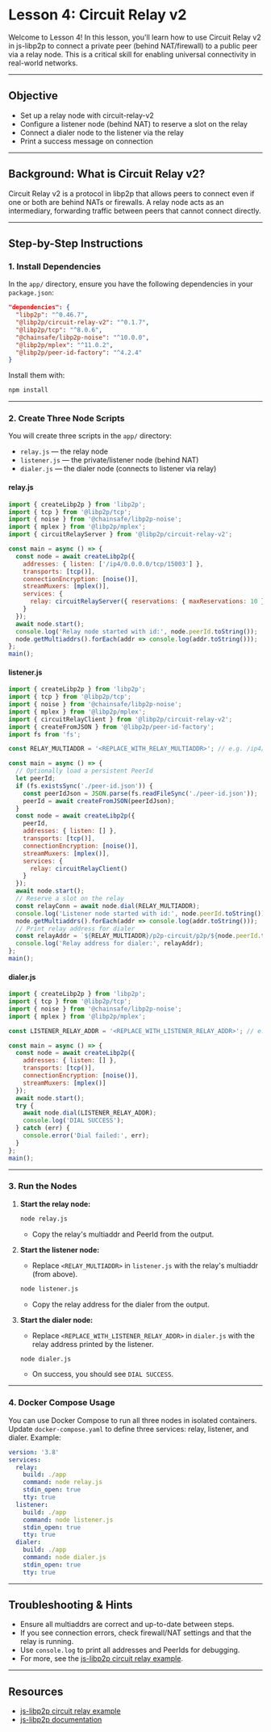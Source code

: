 # Lesson 4: Circuit Relay v2

Welcome to Lesson 4! In this lesson, you'll learn how to use Circuit Relay v2 in js-libp2p to connect a private peer (behind NAT/firewall) to a public peer via a relay node. This is a critical skill for enabling universal connectivity in real-world networks.

---

## Objective
- Set up a relay node with circuit-relay-v2
- Configure a listener node (behind NAT) to reserve a slot on the relay
- Connect a dialer node to the listener via the relay
- Print a success message on connection

---

## Background: What is Circuit Relay v2?

Circuit Relay v2 is a protocol in libp2p that allows peers to connect even if one or both are behind NATs or firewalls. A relay node acts as an intermediary, forwarding traffic between peers that cannot connect directly.

---

## Step-by-Step Instructions

### 1. Install Dependencies

In the `app/` directory, ensure you have the following dependencies in your `package.json`:

```json
"dependencies": {
  "libp2p": "^0.46.7",
  "@libp2p/circuit-relay-v2": "^0.1.7",
  "@libp2p/tcp": "^8.0.6",
  "@chainsafe/libp2p-noise": "^10.0.0",
  "@libp2p/mplex": "^11.0.2",
  "@libp2p/peer-id-factory": "^4.2.4"
}
```

Install them with:
```sh
npm install
```

---

### 2. Create Three Node Scripts

You will create three scripts in the `app/` directory:
- `relay.js` — the relay node
- `listener.js` — the private/listener node (behind NAT)
- `dialer.js` — the dialer node (connects to listener via relay)

#### **relay.js**
```js
import { createLibp2p } from 'libp2p';
import { tcp } from '@libp2p/tcp';
import { noise } from '@chainsafe/libp2p-noise';
import { mplex } from '@libp2p/mplex';
import { circuitRelayServer } from '@libp2p/circuit-relay-v2';

const main = async () => {
  const node = await createLibp2p({
    addresses: { listen: ['/ip4/0.0.0.0/tcp/15003'] },
    transports: [tcp()],
    connectionEncryption: [noise()],
    streamMuxers: [mplex()],
    services: {
      relay: circuitRelayServer({ reservations: { maxReservations: 10 } })
    }
  });
  await node.start();
  console.log('Relay node started with id:', node.peerId.toString());
  node.getMultiaddrs().forEach(addr => console.log(addr.toString()));
};
main();
```

#### **listener.js**
```js
import { createLibp2p } from 'libp2p';
import { tcp } from '@libp2p/tcp';
import { noise } from '@chainsafe/libp2p-noise';
import { mplex } from '@libp2p/mplex';
import { circuitRelayClient } from '@libp2p/circuit-relay-v2';
import { createFromJSON } from '@libp2p/peer-id-factory';
import fs from 'fs';

const RELAY_MULTIADDR = '<REPLACE_WITH_RELAY_MULTIADDR>'; // e.g. /ip4/127.0.0.1/tcp/15003/p2p/<RelayPeerId>

const main = async () => {
  // Optionally load a persistent PeerId
  let peerId;
  if (fs.existsSync('./peer-id.json')) {
    const peerIdJson = JSON.parse(fs.readFileSync('./peer-id.json'));
    peerId = await createFromJSON(peerIdJson);
  }
  const node = await createLibp2p({
    peerId,
    addresses: { listen: [] },
    transports: [tcp()],
    connectionEncryption: [noise()],
    streamMuxers: [mplex()],
    services: {
      relay: circuitRelayClient()
    }
  });
  await node.start();
  // Reserve a slot on the relay
  const relayConn = await node.dial(RELAY_MULTIADDR);
  console.log('Listener node started with id:', node.peerId.toString());
  node.getMultiaddrs().forEach(addr => console.log(addr.toString()));
  // Print relay address for dialer
  const relayAddr = `${RELAY_MULTIADDR}/p2p-circuit/p2p/${node.peerId.toString()}`;
  console.log('Relay address for dialer:', relayAddr);
};
main();
```

#### **dialer.js**
```js
import { createLibp2p } from 'libp2p';
import { tcp } from '@libp2p/tcp';
import { noise } from '@chainsafe/libp2p-noise';
import { mplex } from '@libp2p/mplex';

const LISTENER_RELAY_ADDR = '<REPLACE_WITH_LISTENER_RELAY_ADDR>'; // e.g. /ip4/127.0.0.1/tcp/15003/p2p/<RelayPeerId>/p2p-circuit/p2p/<ListenerPeerId>

const main = async () => {
  const node = await createLibp2p({
    addresses: { listen: [] },
    transports: [tcp()],
    connectionEncryption: [noise()],
    streamMuxers: [mplex()]
  });
  await node.start();
  try {
    await node.dial(LISTENER_RELAY_ADDR);
    console.log('DIAL SUCCESS');
  } catch (err) {
    console.error('Dial failed:', err);
  }
};
main();
```

---

### 3. Run the Nodes

1. **Start the relay node:**
   ```sh
   node relay.js
   ```
   - Copy the relay's multiaddr and PeerId from the output.

2. **Start the listener node:**
   - Replace `<RELAY_MULTIADDR>` in `listener.js` with the relay's multiaddr (from above).
   ```sh
   node listener.js
   ```
   - Copy the relay address for the dialer from the output.

3. **Start the dialer node:**
   - Replace `<REPLACE_WITH_LISTENER_RELAY_ADDR>` in `dialer.js` with the relay address printed by the listener.
   ```sh
   node dialer.js
   ```
   - On success, you should see `DIAL SUCCESS`.

---

### 4. Docker Compose Usage

You can use Docker Compose to run all three nodes in isolated containers. Update `docker-compose.yaml` to define three services: relay, listener, and dialer. Example:

```yaml
version: '3.8'
services:
  relay:
    build: ./app
    command: node relay.js
    stdin_open: true
    tty: true
  listener:
    build: ./app
    command: node listener.js
    stdin_open: true
    tty: true
  dialer:
    build: ./app
    command: node dialer.js
    stdin_open: true
    tty: true
```

---

## Troubleshooting & Hints
- Ensure all multiaddrs are correct and up-to-date between steps.
- If you see connection errors, check firewall/NAT settings and that the relay is running.
- Use `console.log` to print all addresses and PeerIds for debugging.
- For more, see the [js-libp2p circuit relay example](https://github.com/libp2p/js-libp2p-examples/tree/main/examples/js-libp2p-example-circuit-relay).

---

## Resources
- [js-libp2p circuit relay example](https://github.com/libp2p/js-libp2p-examples/tree/main/examples/js-libp2p-example-circuit-relay)
- [js-libp2p documentation](https://libp2p.io/) 